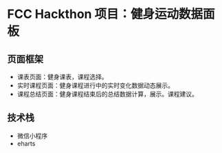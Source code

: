 # FCC Hackthon 项目：健身运动数据面板
## 页面框架
- 课表页面：健身课表，课程选择。
- 实时课程页面：健身课程进行中的实时变化数据动态展示。
- 课程总结页面：健身课程结束后的总结数据计算，展示。课程建议。

## 技术栈
- 微信小程序
- eharts